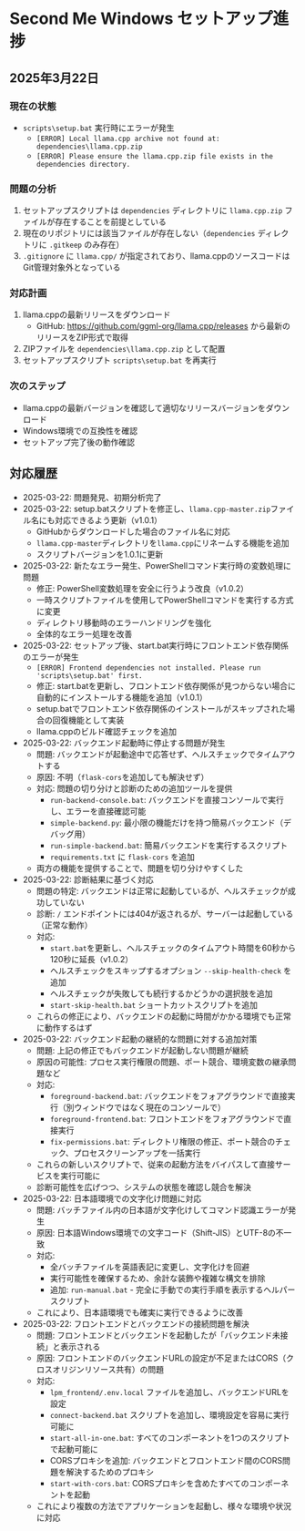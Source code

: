 # Second Me Windows セットアップ進捗

## 2025年3月22日

### 現在の状態
- `scripts\setup.bat` 実行時にエラーが発生
  - `[ERROR] Local llama.cpp archive not found at: dependencies\llama.cpp.zip`
  - `[ERROR] Please ensure the llama.cpp.zip file exists in the dependencies directory.`

### 問題の分析
1. セットアップスクリプトは `dependencies` ディレクトリに `llama.cpp.zip` ファイルが存在することを前提としている
2. 現在のリポジトリには該当ファイルが存在しない（`dependencies` ディレクトリに `.gitkeep` のみ存在）
3. `.gitignore` に `llama.cpp/` が指定されており、llama.cppのソースコードはGit管理対象外となっている

### 対応計画
1. llama.cppの最新リリースをダウンロード
   - GitHub: https://github.com/ggml-org/llama.cpp/releases から最新のリリースをZIP形式で取得
2. ZIPファイルを `dependencies\llama.cpp.zip` として配置
3. セットアップスクリプト `scripts\setup.bat` を再実行

### 次のステップ
- llama.cppの最新バージョンを確認して適切なリリースバージョンをダウンロード
- Windows環境での互換性を確認
- セットアップ完了後の動作確認

## 対応履歴
- 2025-03-22: 問題発見、初期分析完了
- 2025-03-22: setup.batスクリプトを修正し、`llama.cpp-master.zip`ファイル名にも対応できるよう更新（v1.0.1）
  - GitHubからダウンロードした場合のファイル名に対応
  - `llama.cpp-master`ディレクトリを`llama.cpp`にリネームする機能を追加
  - スクリプトバージョンを1.0.1に更新
- 2025-03-22: 新たなエラー発生、PowerShellコマンド実行時の変数処理に問題
  - 修正: PowerShell変数処理を安全に行うよう改良（v1.0.2）
  - 一時スクリプトファイルを使用してPowerShellコマンドを実行する方式に変更
  - ディレクトリ移動時のエラーハンドリングを強化
  - 全体的なエラー処理を改善
- 2025-03-22: セットアップ後、start.bat実行時にフロントエンド依存関係のエラーが発生
  - `[ERROR] Frontend dependencies not installed. Please run 'scripts\setup.bat' first.`
  - 修正: start.batを更新し、フロントエンド依存関係が見つからない場合に自動的にインストールする機能を追加（v1.0.1）
  - setup.batでフロントエンド依存関係のインストールがスキップされた場合の回復機能として実装
  - llama.cppのビルド確認チェックを追加
- 2025-03-22: バックエンド起動時に停止する問題が発生
  - 問題: バックエンドが起動途中で応答せず、ヘルスチェックでタイムアウトする
  - 原因: 不明（`flask-cors`を追加しても解決せず）
  - 対応: 問題の切り分けと診断のための追加ツールを提供
    - `run-backend-console.bat`: バックエンドを直接コンソールで実行し、エラーを直接確認可能
    - `simple-backend.py`: 最小限の機能だけを持つ簡易バックエンド（デバッグ用）
    - `run-simple-backend.bat`: 簡易バックエンドを実行するスクリプト
    - `requirements.txt` に `flask-cors` を追加
  - 両方の機能を提供することで、問題を切り分けやすくした
- 2025-03-22: 診断結果に基づく対応
  - 問題の特定: バックエンドは正常に起動しているが、ヘルスチェックが成功していない
  - 診断: `/` エンドポイントには404が返されるが、サーバーは起動している（正常な動作）
  - 対応: 
    - `start.bat`を更新し、ヘルスチェックのタイムアウト時間を60秒から120秒に延長（v1.0.2）
    - ヘルスチェックをスキップするオプション `--skip-health-check` を追加
    - ヘルスチェックが失敗しても続行するかどうかの選択肢を追加
    - `start-skip-health.bat` ショートカットスクリプトを追加
  - これらの修正により、バックエンドの起動に時間がかかる環境でも正常に動作するはず
- 2025-03-22: バックエンド起動の継続的な問題に対する追加対策
  - 問題: 上記の修正でもバックエンドが起動しない問題が継続
  - 原因の可能性: プロセス実行権限の問題、ポート競合、環境変数の継承問題など
  - 対応:
    - `foreground-backend.bat`: バックエンドをフォアグラウンドで直接実行（別ウィンドウではなく現在のコンソールで）
    - `foreground-frontend.bat`: フロントエンドをフォアグラウンドで直接実行
    - `fix-permissions.bat`: ディレクトリ権限の修正、ポート競合のチェック、プロセスクリーンアップを一括実行
  - これらの新しいスクリプトで、従来の起動方法をバイパスして直接サービスを実行可能に
  - 診断可能性を広げつつ、システムの状態を確認し競合を解決
- 2025-03-22: 日本語環境での文字化け問題に対応
  - 問題: バッチファイル内の日本語が文字化けしてコマンド認識エラーが発生
  - 原因: 日本語Windows環境での文字コード（Shift-JIS）とUTF-8の不一致
  - 対応:
    - 全バッチファイルを英語表記に変更し、文字化けを回避
    - 実行可能性を確保するため、余計な装飾や複雑な構文を排除
    - 追加: `run-manual.bat` - 完全に手動での実行手順を表示するヘルパースクリプト
  - これにより、日本語環境でも確実に実行できるように改善
- 2025-03-22: フロントエンドとバックエンドの接続問題を解決
  - 問題: フロントエンドとバックエンドを起動したが「バックエンド未接続」と表示される
  - 原因: フロントエンドのバックエンドURLの設定が不足またはCORS（クロスオリジンリソース共有）の問題
  - 対応:
    - `lpm_frontend/.env.local` ファイルを追加し、バックエンドURLを設定
    - `connect-backend.bat` スクリプトを追加し、環境設定を容易に実行可能に
    - `start-all-in-one.bat`: すべてのコンポーネントを1つのスクリプトで起動可能に
    - CORSプロキシを追加: バックエンドとフロントエンド間のCORS問題を解決するためのプロキシ
    - `start-with-cors.bat`: CORSプロキシを含めたすべてのコンポーネントを起動
  - これにより複数の方法でアプリケーションを起動し、様々な環境や状況に対応
